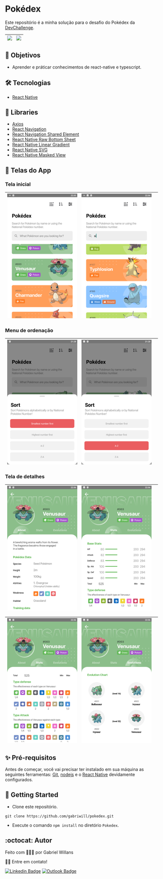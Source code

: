 # Pokédex
Este repositório é a minha solução para o desafio do Pokédex da [DevChallenge](https://www.devchallenge.com.br/challenges).

| <img src=".github/pokedex.gif.png"> | <img src=".github/pokedex-1.gif.png"> | 
| ---------------------------------------------- | -------------------------------------------- | 

## 🎌 Objetivos

- Aprender e práticar conhecimentos de react-native e typescript.

## 🛠 Tecnologias

- [React Native](https://reactnative.dev)

## 📁 Libraries

- [Axios](https://www.npmjs.com/package/axios)
- [React Navigation](https://reactnavigation.org/docs/getting-started/)
- [React Navigation Shared Element](https://www.npmjs.com/package/react-navigation-shared-element)
- [React Native Raw Bottom Sheet](https://www.npmjs.com/package/react-native-raw-bottom-sheet)
- [React Native Linear Gradient](https://www.npmjs.com/package/react-native-linear-gradient)
- [React Native SVG](https://www.npmjs.com/package/react-native-svg)
- [React Native Masked View](https://www.npmjs.com/package/@react-native-community/masked-view)

## 📱 Telas do App

### **Tela inicial**

| <img src=".github/Screenshot_2021.11.30_22.05.46.757.png"> | <img src=".github/Screenshot_2021.11.30_22.06.55.673.png"> |  |
| ---------------------------------------------- | -------------------------------------------- | ------------------------------------------- |

### Menu de ordenação

| <img src=".github/Screenshot_2021.12.06_21.28.29.152.png"> | <img src=".github/Screenshot_2021.12.06_21.28.38.695.png"> |  |
| ---------------------------------------------- | -------------------------------------------- | ------------------------------------------- |

### Tela de detalhes

| <img src=".github/Screenshot_2021.11.30_22.06.06.872.png"> | <img src=".github/Screenshot_2021.11.30_22.06.20.573.png"> |  |
| ---------------------------------------------- | -------------------------------------------- | ------------------------------------------- |

| <img src=".github/Screenshot_2021.11.30_22.06.17.040.png"> | <img src=".github/Screenshot_2021.11.30_22.06.28.456.png"> |  |
| ---------------------------------------------- | -------------------------------------------- | ------------------------------------------- |

## ✨ Pré-requisitos

Antes de começar, você vai precisar ter instalado em sua máquina as seguintes ferramentas:
[Git](https://git-scm.com), [nodejs](https://nodejs.org/en/) e o [React Native](https://reactnative.dev/docs/environment-setup) devidamente configurados.

## 🚀 Getting Started

- Clone este repositório.
```
git clone https://github.com/gabriwill/pokedex.git
```
- Execute o comando `npm install` no diretório `Pokedex`.

## :octocat: Autor

Feito com 👨🏻‍💻 por Gabriel Willans 

👋🏽 Entre em contato!

[![Linkedin Badge](https://img.shields.io/badge/-Gabriel-blue?style=flat-square&logo=Linkedin&logoColor=white&link=https://www.linkedin.com/in/gabriel-willans-780754200/)](https://www.linkedin.com/in/gabriel-willans-780754200/) [![Outlook Badge](https://img.shields.io/badge/-g.willans@outlook.com-00a0ee?style=flat-square&logo=microsoftoutlook&logoColor=white&link=mailto:g.willans@outlook.com)](mailto:g.willans@outlook.com)